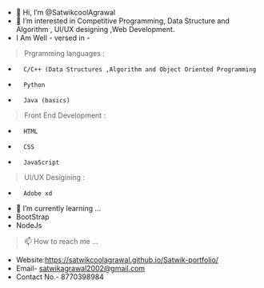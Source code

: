 - 👋 Hi, I’m @SatwikcoolAgrawal
- 👀 I’m interested in Competitive Programming, Data Structure and Algorithm , UI/UX designing ,Web Development.
- I Am Well - versed in -

> Prgramming languages : 
-       C/C++ (Data Structures ,Algorithm and Object Oriented Programming
-       Python
-       Java (basics)

> Front End Development :
-		HTML
-		CSS
-		JavaScript

> UI/UX Desigining :
-		Adobe xd

- 🌱 I’m currently learning ...
- 	BootStrap
- 	NodeJs
	
> 📫 How to reach me ...
- Website:https://satwikcoolagrawal.github.io/Satwik-portfolio/
- 	Email- satwikagrawal2002@gmail.com
- 	Contact No.- 8770398984

<!---
SatwikcoolAgrawal/SatwikcoolAgrawal is a ✨ special ✨ repository because its `README.md` (this file) appears on your GitHub profile.
You can click the Preview link to take a look at your changes.
--->
